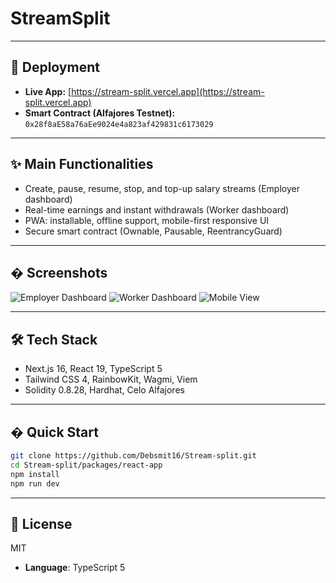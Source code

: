 
# StreamSplit



---

## 🚀 Deployment

- **Live App:** [https://stream-split.vercel.app](https://stream-split.vercel.app)
- **Smart Contract (Alfajores Testnet):** `0x28f8aE58a76aEe9024e4a823af429831c6173029`

---

## ✨ Main Functionalities

- Create, pause, resume, stop, and top-up salary streams (Employer dashboard)
- Real-time earnings and instant withdrawals (Worker dashboard)
- PWA: installable, offline support, mobile-first responsive UI
- Secure smart contract (Ownable, Pausable, ReentrancyGuard)

---

## �️ Screenshots

<!-- Add product screenshots below -->
![Employer Dashboard](PLACEHOLDER_FOR_EMPLOYER_DASHBOARD_SCREENSHOT)
![Worker Dashboard](PLACEHOLDER_FOR_WORKER_DASHBOARD_SCREENSHOT)
![Mobile View](PLACEHOLDER_FOR_MOBILE_VIEW_SCREENSHOT)

---

## 🛠️ Tech Stack

- Next.js 16, React 19, TypeScript 5
- Tailwind CSS 4, RainbowKit, Wagmi, Viem
- Solidity 0.8.28, Hardhat, Celo Alfajores

---

## � Quick Start

```bash
git clone https://github.com/Debsmit16/Stream-split.git
cd Stream-split/packages/react-app
npm install
npm run dev
```

---

## 📄 License

MIT
- **Language**: TypeScript 5
